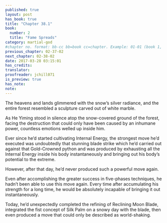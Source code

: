 ```yaml
---
published: true
layout: post
has_book: true
title: "Chapter 38.1"
book:
  number: 2
  title: "Fame Spreads"
category: martial-god
#chapter no. format: bb-cc bb=book cc=chapter. Example: 01-01 (book 1, chapter 1)
previous_chapter: 02-37-02
next_chapter: 02-38-02
date: 2017-03-28 03:15:01 
has_credits:
translator:
proofreader: jchill071
is_preview: true
has_note: 
note: 
---
```

The heavens and lands glimmered with the snow’s silver radiance, and the entire forest resembled a sculpture carved out of white marble.

As He Yiming stood in silence atop the snow-covered ground of the forest, facing the destruction that could only have been caused by an inhumane power, countless emotions welled up inside him.

Ever since he’d started cultivating Internal Energy, the strongest move he’d executed was undoubtedly that stunning blade strike which he’d carried out against that Gold-Crowned python and was produced by exhausting all the Internal Energy inside his body instantaneously and bringing out his body’s potential to the extreme.

However, after that day, he’d never produced such a powerful move again.

Even after accomplishing the greater success in five-phases techniques, he hadn’t been able to use this move again. Every time after accumulating his strength for a long time, he would be absolutely incapable of bringing it out instantaneously.

Today, he’d unexpectedly completed the refining of Reclining Moon Blade, integrated the fist concept of Silk Palm on a snowy day with the blade, then even produced a move that could only be described as world-shaking.
